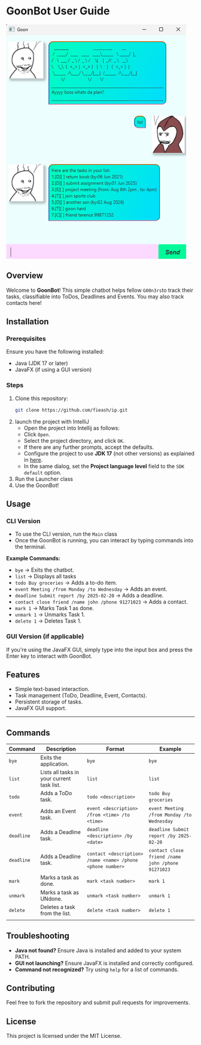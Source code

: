 # GoonBot User Guide

![Ui.png](Ui.png)

## Overview
Welcome to **GoonBot**! This simple chatbot helps fellow `G00n3rs`to track their tasks, classifiable into ToDos, Deadlines and Events. You may also track contacts here!
## Installation

### Prerequisites
Ensure you have the following installed:
- Java (JDK 17 or later)
- JavaFX (if using a GUI version)

### Steps
1. Clone this repository:
   ```sh
   git clone https://github.com/fieash/ip.git
   ```
2. launch the project with IntelliJ
    * Open the project into Intellij as follows:
    * Click `Open`.
    * Select the project directory, and click `OK`.
    * If there are any further prompts, accept the defaults.
    * Configure the project to use **JDK 17** (not other versions) as explained in [here](https://www.jetbrains.com/help/idea/sdk.html#set-up-jdk).<br>
    * In the same dialog, set the **Project language level** field to the `SDK default` option.
3. Run the Launcher class
4. Use the GoonBot!


## Usage

### CLI Version
- To use the CLI version, run the `Main` class
- Once the GoonBot is running, you can interact by typing commands into the terminal.

**Example Commands:**
- `bye` → Exits the chatbot.
- `list` → Displays all tasks
- `todo Buy groceries` → Adds a to-do item.
- `event Meeting /from Monday /to Wednesday` → Adds an event.
- `deadline Submit report /by 2025-02-20` → Adds a deadline.
- `contact close friend /name john /phone 91271023` → Adds a contact.
- `mark 1` → Marks Task 1 as done.
- `unmark 1` → Unmarks Task 1.
- `delete 1` → Deletes Task 1.

### GUI Version (if applicable)
If you're using the JavaFX GUI, simply type into the input box and press the Enter key to interact with GoonBot.

## Features
- Simple text-based interaction.
- Task management (ToDo, Deadline, Event, Contacts).
- Persistent storage of tasks.
- JavaFX GUI support.


---

## **Commands**

| **Command** | **Description**                                  | **Format**                                                | **Example**                                |
|------------|--------------------------------------------------|-----------------------------------------------------------|--------------------------------------------|
| `bye`      | Exits the application.                           | `bye`                                                     | `bye`                                      |
| `list`     | Lists all tasks in your current task list.       | `list`                                                    | `list`                                     |
| `todo`     | Adds a ToDo task.                                | `todo <description>`                                      | `todo Buy groceries`                       |
| `event`    | Adds an Event task.                              | `event <description> /from <time> /to <time>`             | `event Meeting /from Monday /to Wednesday` |
| `deadline` | Adds a Deadline task.                            | `deadline <description> /by <date>`                       | `deadline Submit report /by 2025-02-20`    |
| `deadline` | Adds a Deadline task.                            | `contact <description> /name <name> /phone <phone number>` | `contact close friend /name john /phone 91271023`    |
| `mark`     | Marks a task as done.                            | `mark <task number>`                                      | `mark 1`                                   |
| `unmark`    | Marks a task as UNdone.                           | `unmark <task number>`                                    | `unmark 1`                                 |
| `delete`   | Deletes a task from the list.                    | `delete <task number>`                                    | `delete 1`                                 |
                          |


## Troubleshooting
- **Java not found?** Ensure Java is installed and added to your system PATH.
- **GUI not launching?** Ensure JavaFX is installed and correctly configured.
- **Command not recognized?** Try using `help` for a list of commands.

## Contributing
Feel free to fork the repository and submit pull requests for improvements.

## License
This project is licensed under the MIT License.

